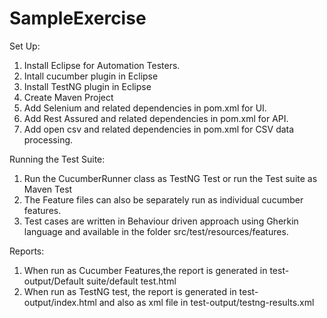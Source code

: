 # SampleExercise

Set Up:

1. Install Eclipse for Automation Testers.
2. Intall cucumber plugin in Eclipse
3. Install TestNG plugin in Eclipse
4. Create Maven Project
5. Add Selenium and related dependencies in pom.xml for UI.
6. Add Rest Assured and related dependencies in pom.xml for API.
7. Add open csv and related dependencies in pom.xml for CSV data processing.

Running the Test Suite:

1. Run the CucumberRunner class as TestNG Test or run the Test suite as Maven Test
2. The Feature files can also be separately run as individual cucumber features.
3. Test cases are written in Behaviour driven approach using Gherkin language and available in the folder src/test/resources/features.

Reports:

1. When run as Cucumber Features,the report is generated in test-output/Default suite/default test.html
2. When run as TestNG test, the report is generated in test-output/index.html and also as xml file in test-output/testng-results.xml

